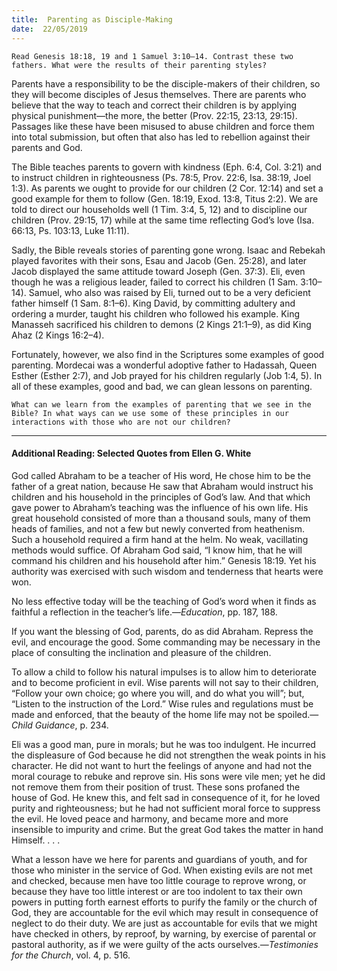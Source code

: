 ```yaml
---
title:  Parenting as Disciple-Making
date:  22/05/2019
---
```


`Read Genesis 18:18, 19 and 1 Samuel 3:10–14. Contrast these two fathers. What were the results of their parenting styles?`

Parents have a responsibility to be the disciple-makers of their children, so they will become disciples of Jesus themselves. There are parents who believe that the way to teach and correct their children is by applying physical punishment—the more, the better (Prov. 22:15, 23:13, 29:15). Passages like these have been misused to abuse children and force them into total submission, but often that also has led to rebellion against their parents and God.

The Bible teaches parents to govern with kindness (Eph. 6:4, Col. 3:21) and to instruct children in righteousness (Ps. 78:5, Prov. 22:6, Isa. 38:19, Joel 1:3). As parents we ought to provide for our children (2 Cor. 12:14) and set a good example for them to follow (Gen. 18:19, Exod. 13:8, Titus 2:2). We are told to direct our households well (1 Tim. 3:4, 5, 12) and to discipline our children (Prov. 29:15, 17) while at the same time reflecting God’s love (Isa. 66:13, Ps. 103:13, Luke 11:11).

Sadly, the Bible reveals stories of parenting gone wrong. Isaac and Rebekah played favorites with their sons, Esau and Jacob (Gen. 25:28), and later Jacob displayed the same attitude toward Joseph (Gen. 37:3). Eli, even though he was a religious leader, failed to correct his children (1 Sam. 3:10–14). Samuel, who also was raised by Eli, turned out to be a very deficient father himself (1 Sam. 8:1–6). King David, by committing adultery and ordering a murder, taught his children who followed his example. King Manasseh sacrificed his children to demons (2 Kings 21:1–9), as did King Ahaz (2 Kings 16:2–4).

Fortunately, however, we also find in the Scriptures some examples of good parenting. Mordecai was a wonderful adoptive father to Hadassah, Queen Esther (Esther 2:7), and Job prayed for his children regularly (Job 1:4, 5). In all of these examples, good and bad, we can glean lessons on parenting.

`What can we learn from the examples of parenting that we see in the Bible? In what ways can we use some of these principles in our interactions with those who are not our children?`

---

#### Additional Reading: Selected Quotes from Ellen G. White

God called Abraham to be a teacher of His word, He chose him to be the father of a great nation, because He saw that Abraham would instruct his children and his household in the principles of God’s law. And that which gave power to Abraham’s teaching was the influence of his own life. His great household consisted of more than a thousand souls, many of them heads of families, and not a few but newly converted from heathenism. Such a household required a firm hand at the helm. No weak, vacillating methods would suffice. Of Abraham God said, “I know him, that he will command his children and his household after him.” Genesis 18:19. Yet his authority was exercised with such wisdom and tenderness that hearts were won. 

No less effective today will be the teaching of God’s word when it finds as faithful a reflection in the teacher’s life.—_Education_, pp. 187, 188.

If you want the blessing of God, parents, do as did Abraham. Repress the evil, and encourage the good. Some commanding may be necessary in the place of consulting the inclination and pleasure of the children. 

To allow a child to follow his natural impulses is to allow him to deteriorate and to become proficient in evil. Wise parents will not say to their children, “Follow your own choice; go where you will, and do what you will”; but, “Listen to the instruction of the Lord.” Wise rules and regulations must be made and enforced, that the beauty of the home life may not be spoiled.—_Child Guidance_, p. 234. 

Eli was a good man, pure in morals; but he was too indulgent. He incurred the displeasure of God because he did not strengthen the weak points in his character. He did not want to hurt the feelings of anyone and had not the moral courage to rebuke and reprove sin. His sons were vile men; yet he did not remove them from their position of trust. These sons profaned the house of God. He knew this, and felt sad in consequence of it, for he loved purity and righteousness; but he had not sufficient moral force to suppress the evil. He loved peace and harmony, and became more and more insensible to impurity and crime. But the great God takes the matter in hand Himself. . . .

What a lesson have we here for parents and guardians of youth, and for those who minister in the service of God. When existing evils are not met and checked, because men have too little courage to reprove wrong, or because they have too little interest or are too indolent to tax their own powers in putting forth earnest efforts to purify the family or the church of God, they are accountable for the evil which may result in consequence of neglect to do their duty. We are just as accountable for evils that we might have checked in others, by reproof, by warning, by exercise of parental or pastoral authority, as if we were guilty of the acts ourselves.—_Testimonies for the Church_, vol. 4, p. 516. 
